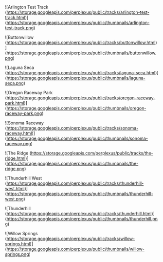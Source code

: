![Arlington Test Track (https://storage.googleapis.com/perplexus/public/tracks/arlington-test-track.html)] (https://storage.googleapis.com/perplexus/public/thumbnails/arlington-test-track.png)

![Buttonwillow (https://storage.googleapis.com/perplexus/public/tracks/buttonwillow.html)] (https://storage.googleapis.com/perplexus/public/thumbnails/buttonwillow.png)

![Laguna Seca (https://storage.googleapis.com/perplexus/public/tracks/laguna-seca.html)] (https://storage.googleapis.com/perplexus/public/thumbnails/laguna-seca.png)

![Oregon Raceway Park (https://storage.googleapis.com/perplexus/public/tracks/oregon-raceway-park.html)] (https://storage.googleapis.com/perplexus/public/thumbnails/oregon-raceway-park.png)

![Sonoma Raceway (https://storage.googleapis.com/perplexus/public/tracks/sonoma-raceway.html)] (https://storage.googleapis.com/perplexus/public/thumbnails/sonoma-raceway.png)

![The Ridge (https://storage.googleapis.com/perplexus/public/tracks/the-ridge.html)] (https://storage.googleapis.com/perplexus/public/thumbnails/the-ridge.png)

![Thunderhill West (https://storage.googleapis.com/perplexus/public/tracks/thunderhill-west.html)] (https://storage.googleapis.com/perplexus/public/thumbnails/thunderhill-west.png)

![Thunderhill (https://storage.googleapis.com/perplexus/public/tracks/thunderhill.html)] (https://storage.googleapis.com/perplexus/public/thumbnails/thunderhill.png)

![Willow Springs (https://storage.googleapis.com/perplexus/public/tracks/willow-springs.html)] (https://storage.googleapis.com/perplexus/public/thumbnails/willow-springs.png)

